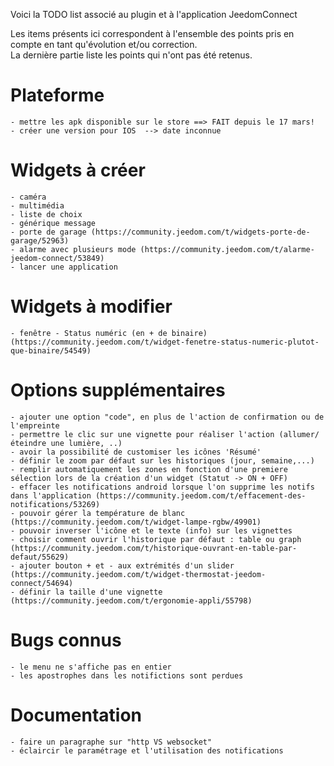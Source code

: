 Voici la TODO list associé au plugin et à l'application JeedomConnect

Les items présents ici correspondent à l'ensemble des points pris en compte en tant qu'évolution et/ou correction.  
La dernière partie liste les points qui n'ont pas été retenus.  

# Plateforme
    - mettre les apk disponible sur le store ==> FAIT depuis le 17 mars!
    - créer une version pour IOS  --> date inconnue

# Widgets à créer  
	- caméra
	- multimédia
	- liste de choix
	- générique message
	- porte de garage (https://community.jeedom.com/t/widgets-porte-de-garage/52963)
	- alarme avec plusieurs mode (https://community.jeedom.com/t/alarme-jeedom-connect/53849)
	- lancer une application 
	

# Widgets à modifier  
    - fenêtre - Status numéric (en + de binaire)  (https://community.jeedom.com/t/widget-fenetre-status-numeric-plutot-que-binaire/54549)
	
	
# Options supplémentaires
	- ajouter une option "code", en plus de l'action de confirmation ou de l'empreinte
	- permettre le clic sur une vignette pour réaliser l'action (allumer/éteindre une lumière, ..)
	- avoir la possibilité de customiser les icônes 'Résumé'
	- définir le zoom par défaut sur les historiques (jour, semaine,...)
	- remplir automatiquement les zones en fonction d'une premiere sélection lors de la création d'un widget (Statut -> ON + OFF)
	- effacer les notifications android lorsque l'on supprime les notifs dans l'application (https://community.jeedom.com/t/effacement-des-notifications/53269)
	- pouvoir gérer la température de blanc (https://community.jeedom.com/t/widget-lampe-rgbw/49901)
	- pouvoir inverser l'icône et le texte (info) sur les vignettes 
	- choisir comment ouvrir l'historique par défaut : table ou graph (https://community.jeedom.com/t/historique-ouvrant-en-table-par-defaut/55629)
	- ajouter bouton + et - aux extrémités d'un slider (https://community.jeedom.com/t/widget-thermostat-jeedom-connect/54694)
	- définir la taille d'une vignette (https://community.jeedom.com/t/ergonomie-appli/55798)
	
		
# Bugs connus
	- le menu ne s'affiche pas en entier
	- les apostrophes dans les notifictions sont perdues


# Documentation 
    - faire un paragraphe sur "http VS websocket"
    - éclaircir le paramétrage et l'utilisation des notifications
